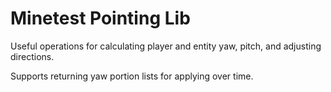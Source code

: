 # Minetest Pointing Lib

Useful operations for calculating player and entity yaw, pitch, and adjusting directions.

Supports returning yaw portion lists for applying over time.
